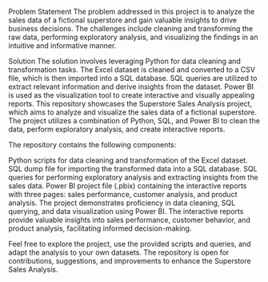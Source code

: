 Problem Statement
The problem addressed in this project is to analyze the sales data of a fictional superstore and gain valuable insights to drive business decisions. The challenges include cleaning and transforming the raw data, performing exploratory analysis, and visualizing the findings in an intuitive and informative manner.

Solution
The solution involves leveraging Python for data cleaning and transformation tasks. The Excel dataset is cleaned and converted to a CSV file, which is then imported into a SQL database. SQL queries are utilized to extract relevant information and derive insights from the dataset. Power BI is used as the visualization tool to create interactive and visually appealing reports. This repository showcases the Superstore Sales Analysis project, which aims to analyze and visualize the sales data of a fictional superstore. The project utilizes a combination of Python, SQL, and Power BI to clean the data, perform exploratory analysis, and create interactive reports.

The repository contains the following components:

Python scripts for data cleaning and transformation of the Excel dataset.
SQL dump file for importing the transformed data into a SQL database.
SQL queries for performing exploratory analysis and extracting insights from the sales data.
Power BI project file (.pbix) containing the interactive reports with three pages: sales performance, customer analysis, and product analysis.
The project demonstrates proficiency in data cleaning, SQL querying, and data visualization using Power BI. The interactive reports provide valuable insights into sales performance, customer behavior, and product analysis, facilitating informed decision-making.

Feel free to explore the project, use the provided scripts and queries, and adapt the analysis to your own datasets. The repository is open for contributions, suggestions, and improvements to enhance the Superstore Sales Analysis.
